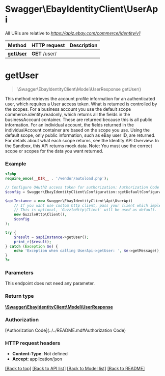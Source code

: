 # Swagger\EbayIdentityClient\UserApi

All URIs are relative to *https://apiz.ebay.com/commerce/identity/v1*

Method | HTTP request | Description
------------- | ------------- | -------------
[**getUser**](UserApi.md#getUser) | **GET** /user/ | 


# **getUser**
> \Swagger\EbayIdentityClient\Model\UserResponse getUser()



This method retrieves the account profile information for an authenticated user, which requires a User access token. What is returned is controlled by the scopes. For a business account you use the default scope commerce.identity.readonly, which returns all the fields in the businessAccount container. These are returned because this is all public information. For an individual account, the fields returned in the individualAccount container are based on the scope you use. Using the default scope, only public information, such as eBay user ID, are returned. For details about what each scope returns, see the Identity API Overview. In the Sandbox, this API returns mock data. Note: You must use the correct scope or scopes for the data you want returned.

### Example
```php
<?php
require_once(__DIR__ . '/vendor/autoload.php');

// Configure OAuth2 access token for authorization: Authorization Code
$config = Swagger\EbayIdentityClient\Configuration::getDefaultConfiguration()->setAccessToken('YOUR_ACCESS_TOKEN');

$apiInstance = new Swagger\EbayIdentityClient\Api\UserApi(
    // If you want use custom http client, pass your client which implements `GuzzleHttp\ClientInterface`.
    // This is optional, `GuzzleHttp\Client` will be used as default.
    new GuzzleHttp\Client(),
    $config
);

try {
    $result = $apiInstance->getUser();
    print_r($result);
} catch (Exception $e) {
    echo 'Exception when calling UserApi->getUser: ', $e->getMessage(), PHP_EOL;
}
?>
```

### Parameters
This endpoint does not need any parameter.

### Return type

[**\Swagger\EbayIdentityClient\Model\UserResponse**](../Model/UserResponse.md)

### Authorization

[Authorization Code](../../README.md#Authorization Code)

### HTTP request headers

 - **Content-Type**: Not defined
 - **Accept**: application/json

[[Back to top]](#) [[Back to API list]](../../README.md#documentation-for-api-endpoints) [[Back to Model list]](../../README.md#documentation-for-models) [[Back to README]](../../README.md)

